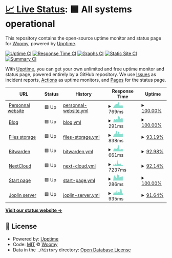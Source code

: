 # [📈 Live Status](https://status.woomy.ovh): <!--live status--> **🟩 All systems operational**

This repository contains the open-source uptime monitor and status page for [Woomy](https://woomy.ovh), powered by [Upptime](https://github.com/upptime/upptime).

[![Uptime CI](https://github.com/woomymy/status/workflows/Uptime%20CI/badge.svg)](https://github.com/woomymy/status/actions?query=workflow%3A%22Uptime+CI%22)
[![Response Time CI](https://github.com/woomymy/status/workflows/Response%20Time%20CI/badge.svg)](https://github.com/woomymy/status/actions?query=workflow%3A%22Response+Time+CI%22)
[![Graphs CI](https://github.com/woomymy/status/workflows/Graphs%20CI/badge.svg)](https://github.com/woomymy/status/actions?query=workflow%3A%22Graphs+CI%22)
[![Static Site CI](https://github.com/woomymy/status/workflows/Static%20Site%20CI/badge.svg)](https://github.com/woomymy/status/actions?query=workflow%3A%22Static+Site+CI%22)
[![Summary CI](https://github.com/woomymy/status/workflows/Summary%20CI/badge.svg)](https://github.com/woomymy/status/actions?query=workflow%3A%22Summary+CI%22)

With [Upptime](https://upptime.js.org), you can get your own unlimited and free uptime monitor and status page, powered entirely by a GitHub repository. We use [Issues](https://github.com/woomymy/status/issues) as incident reports, [Actions](https://github.com/woomymy/status/actions) as uptime monitors, and [Pages](https://status.woomy.ovh) for the status page.

<!--start: status pages-->
<!-- This summary is generated by Upptime (https://github.com/upptime/upptime) -->
<!-- Do not edit this manually, your changes will be overwritten -->
<!-- prettier-ignore -->
| URL | Status | History | Response Time | Uptime |
| --- | ------ | ------- | ------------- | ------ |
| <img alt="" src="https://icons.duckduckgo.com/ip3/woomy.be.ico" height="13"> [Personnal website](https://woomy.be) | 🟩 Up | [personnal-website.yml](https://github.com/Woomymy/status/commits/HEAD/history/personnal-website.yml) | <details><summary><img alt="Response time graph" src="./graphs/personnal-website/response-time-week.png" height="20"> 769ms</summary><br><a href="https://status.woomy.be/history/personnal-website"><img alt="Response time 650" src="https://img.shields.io/endpoint?url=https%3A%2F%2Fraw.githubusercontent.com%2FWoomymy%2Fstatus%2FHEAD%2Fapi%2Fpersonnal-website%2Fresponse-time.json"></a><br><a href="https://status.woomy.be/history/personnal-website"><img alt="24-hour response time 585" src="https://img.shields.io/endpoint?url=https%3A%2F%2Fraw.githubusercontent.com%2FWoomymy%2Fstatus%2FHEAD%2Fapi%2Fpersonnal-website%2Fresponse-time-day.json"></a><br><a href="https://status.woomy.be/history/personnal-website"><img alt="7-day response time 769" src="https://img.shields.io/endpoint?url=https%3A%2F%2Fraw.githubusercontent.com%2FWoomymy%2Fstatus%2FHEAD%2Fapi%2Fpersonnal-website%2Fresponse-time-week.json"></a><br><a href="https://status.woomy.be/history/personnal-website"><img alt="30-day response time 705" src="https://img.shields.io/endpoint?url=https%3A%2F%2Fraw.githubusercontent.com%2FWoomymy%2Fstatus%2FHEAD%2Fapi%2Fpersonnal-website%2Fresponse-time-month.json"></a><br><a href="https://status.woomy.be/history/personnal-website"><img alt="1-year response time 664" src="https://img.shields.io/endpoint?url=https%3A%2F%2Fraw.githubusercontent.com%2FWoomymy%2Fstatus%2FHEAD%2Fapi%2Fpersonnal-website%2Fresponse-time-year.json"></a></details> | <details><summary><a href="https://status.woomy.be/history/personnal-website">100.00%</a></summary><a href="https://status.woomy.be/history/personnal-website"><img alt="All-time uptime 99.55%" src="https://img.shields.io/endpoint?url=https%3A%2F%2Fraw.githubusercontent.com%2FWoomymy%2Fstatus%2FHEAD%2Fapi%2Fpersonnal-website%2Fuptime.json"></a><br><a href="https://status.woomy.be/history/personnal-website"><img alt="24-hour uptime 100.00%" src="https://img.shields.io/endpoint?url=https%3A%2F%2Fraw.githubusercontent.com%2FWoomymy%2Fstatus%2FHEAD%2Fapi%2Fpersonnal-website%2Fuptime-day.json"></a><br><a href="https://status.woomy.be/history/personnal-website"><img alt="7-day uptime 100.00%" src="https://img.shields.io/endpoint?url=https%3A%2F%2Fraw.githubusercontent.com%2FWoomymy%2Fstatus%2FHEAD%2Fapi%2Fpersonnal-website%2Fuptime-week.json"></a><br><a href="https://status.woomy.be/history/personnal-website"><img alt="30-day uptime 99.88%" src="https://img.shields.io/endpoint?url=https%3A%2F%2Fraw.githubusercontent.com%2FWoomymy%2Fstatus%2FHEAD%2Fapi%2Fpersonnal-website%2Fuptime-month.json"></a><br><a href="https://status.woomy.be/history/personnal-website"><img alt="1-year uptime 98.90%" src="https://img.shields.io/endpoint?url=https%3A%2F%2Fraw.githubusercontent.com%2FWoomymy%2Fstatus%2FHEAD%2Fapi%2Fpersonnal-website%2Fuptime-year.json"></a></details>
| <img alt="" src="https://icons.duckduckgo.com/ip3/blog.woomy.be.ico" height="13"> [Blog](https://blog.woomy.be) | 🟩 Up | [blog.yml](https://github.com/Woomymy/status/commits/HEAD/history/blog.yml) | <details><summary><img alt="Response time graph" src="./graphs/blog/response-time-week.png" height="20"> 291ms</summary><br><a href="https://status.woomy.be/history/blog"><img alt="Response time 361" src="https://img.shields.io/endpoint?url=https%3A%2F%2Fraw.githubusercontent.com%2FWoomymy%2Fstatus%2FHEAD%2Fapi%2Fblog%2Fresponse-time.json"></a><br><a href="https://status.woomy.be/history/blog"><img alt="24-hour response time 284" src="https://img.shields.io/endpoint?url=https%3A%2F%2Fraw.githubusercontent.com%2FWoomymy%2Fstatus%2FHEAD%2Fapi%2Fblog%2Fresponse-time-day.json"></a><br><a href="https://status.woomy.be/history/blog"><img alt="7-day response time 291" src="https://img.shields.io/endpoint?url=https%3A%2F%2Fraw.githubusercontent.com%2FWoomymy%2Fstatus%2FHEAD%2Fapi%2Fblog%2Fresponse-time-week.json"></a><br><a href="https://status.woomy.be/history/blog"><img alt="30-day response time 326" src="https://img.shields.io/endpoint?url=https%3A%2F%2Fraw.githubusercontent.com%2FWoomymy%2Fstatus%2FHEAD%2Fapi%2Fblog%2Fresponse-time-month.json"></a><br><a href="https://status.woomy.be/history/blog"><img alt="1-year response time 375" src="https://img.shields.io/endpoint?url=https%3A%2F%2Fraw.githubusercontent.com%2FWoomymy%2Fstatus%2FHEAD%2Fapi%2Fblog%2Fresponse-time-year.json"></a></details> | <details><summary><a href="https://status.woomy.be/history/blog">100.00%</a></summary><a href="https://status.woomy.be/history/blog"><img alt="All-time uptime 99.88%" src="https://img.shields.io/endpoint?url=https%3A%2F%2Fraw.githubusercontent.com%2FWoomymy%2Fstatus%2FHEAD%2Fapi%2Fblog%2Fuptime.json"></a><br><a href="https://status.woomy.be/history/blog"><img alt="24-hour uptime 100.00%" src="https://img.shields.io/endpoint?url=https%3A%2F%2Fraw.githubusercontent.com%2FWoomymy%2Fstatus%2FHEAD%2Fapi%2Fblog%2Fuptime-day.json"></a><br><a href="https://status.woomy.be/history/blog"><img alt="7-day uptime 100.00%" src="https://img.shields.io/endpoint?url=https%3A%2F%2Fraw.githubusercontent.com%2FWoomymy%2Fstatus%2FHEAD%2Fapi%2Fblog%2Fuptime-week.json"></a><br><a href="https://status.woomy.be/history/blog"><img alt="30-day uptime 100.00%" src="https://img.shields.io/endpoint?url=https%3A%2F%2Fraw.githubusercontent.com%2FWoomymy%2Fstatus%2FHEAD%2Fapi%2Fblog%2Fuptime-month.json"></a><br><a href="https://status.woomy.be/history/blog"><img alt="1-year uptime 100.00%" src="https://img.shields.io/endpoint?url=https%3A%2F%2Fraw.githubusercontent.com%2FWoomymy%2Fstatus%2FHEAD%2Fapi%2Fblog%2Fuptime-year.json"></a></details>
| <img alt="" src="https://icons.duckduckgo.com/ip3/files.woomy.be.ico" height="13"> [Files storage](https://files.woomy.be) | 🟩 Up | [files-storage.yml](https://github.com/Woomymy/status/commits/HEAD/history/files-storage.yml) | <details><summary><img alt="Response time graph" src="./graphs/files-storage/response-time-week.png" height="20"> 838ms</summary><br><a href="https://status.woomy.be/history/files-storage"><img alt="Response time 831" src="https://img.shields.io/endpoint?url=https%3A%2F%2Fraw.githubusercontent.com%2FWoomymy%2Fstatus%2FHEAD%2Fapi%2Ffiles-storage%2Fresponse-time.json"></a><br><a href="https://status.woomy.be/history/files-storage"><img alt="24-hour response time 708" src="https://img.shields.io/endpoint?url=https%3A%2F%2Fraw.githubusercontent.com%2FWoomymy%2Fstatus%2FHEAD%2Fapi%2Ffiles-storage%2Fresponse-time-day.json"></a><br><a href="https://status.woomy.be/history/files-storage"><img alt="7-day response time 838" src="https://img.shields.io/endpoint?url=https%3A%2F%2Fraw.githubusercontent.com%2FWoomymy%2Fstatus%2FHEAD%2Fapi%2Ffiles-storage%2Fresponse-time-week.json"></a><br><a href="https://status.woomy.be/history/files-storage"><img alt="30-day response time 831" src="https://img.shields.io/endpoint?url=https%3A%2F%2Fraw.githubusercontent.com%2FWoomymy%2Fstatus%2FHEAD%2Fapi%2Ffiles-storage%2Fresponse-time-month.json"></a><br><a href="https://status.woomy.be/history/files-storage"><img alt="1-year response time 897" src="https://img.shields.io/endpoint?url=https%3A%2F%2Fraw.githubusercontent.com%2FWoomymy%2Fstatus%2FHEAD%2Fapi%2Ffiles-storage%2Fresponse-time-year.json"></a></details> | <details><summary><a href="https://status.woomy.be/history/files-storage">93.19%</a></summary><a href="https://status.woomy.be/history/files-storage"><img alt="All-time uptime 99.48%" src="https://img.shields.io/endpoint?url=https%3A%2F%2Fraw.githubusercontent.com%2FWoomymy%2Fstatus%2FHEAD%2Fapi%2Ffiles-storage%2Fuptime.json"></a><br><a href="https://status.woomy.be/history/files-storage"><img alt="24-hour uptime 52.34%" src="https://img.shields.io/endpoint?url=https%3A%2F%2Fraw.githubusercontent.com%2FWoomymy%2Fstatus%2FHEAD%2Fapi%2Ffiles-storage%2Fuptime-day.json"></a><br><a href="https://status.woomy.be/history/files-storage"><img alt="7-day uptime 93.19%" src="https://img.shields.io/endpoint?url=https%3A%2F%2Fraw.githubusercontent.com%2FWoomymy%2Fstatus%2FHEAD%2Fapi%2Ffiles-storage%2Fuptime-week.json"></a><br><a href="https://status.woomy.be/history/files-storage"><img alt="30-day uptime 98.32%" src="https://img.shields.io/endpoint?url=https%3A%2F%2Fraw.githubusercontent.com%2FWoomymy%2Fstatus%2FHEAD%2Fapi%2Ffiles-storage%2Fuptime-month.json"></a><br><a href="https://status.woomy.be/history/files-storage"><img alt="1-year uptime 98.80%" src="https://img.shields.io/endpoint?url=https%3A%2F%2Fraw.githubusercontent.com%2FWoomymy%2Fstatus%2FHEAD%2Fapi%2Ffiles-storage%2Fuptime-year.json"></a></details>
| <img alt="" src="https://icons.duckduckgo.com/ip3/bitwarden.woomy.be.ico" height="13"> [Bitwarden](https://bitwarden.woomy.be) | 🟩 Up | [bitwarden.yml](https://github.com/Woomymy/status/commits/HEAD/history/bitwarden.yml) | <details><summary><img alt="Response time graph" src="./graphs/bitwarden/response-time-week.png" height="20"> 661ms</summary><br><a href="https://status.woomy.be/history/bitwarden"><img alt="Response time 603" src="https://img.shields.io/endpoint?url=https%3A%2F%2Fraw.githubusercontent.com%2FWoomymy%2Fstatus%2FHEAD%2Fapi%2Fbitwarden%2Fresponse-time.json"></a><br><a href="https://status.woomy.be/history/bitwarden"><img alt="24-hour response time 519" src="https://img.shields.io/endpoint?url=https%3A%2F%2Fraw.githubusercontent.com%2FWoomymy%2Fstatus%2FHEAD%2Fapi%2Fbitwarden%2Fresponse-time-day.json"></a><br><a href="https://status.woomy.be/history/bitwarden"><img alt="7-day response time 661" src="https://img.shields.io/endpoint?url=https%3A%2F%2Fraw.githubusercontent.com%2FWoomymy%2Fstatus%2FHEAD%2Fapi%2Fbitwarden%2Fresponse-time-week.json"></a><br><a href="https://status.woomy.be/history/bitwarden"><img alt="30-day response time 703" src="https://img.shields.io/endpoint?url=https%3A%2F%2Fraw.githubusercontent.com%2FWoomymy%2Fstatus%2FHEAD%2Fapi%2Fbitwarden%2Fresponse-time-month.json"></a><br><a href="https://status.woomy.be/history/bitwarden"><img alt="1-year response time 619" src="https://img.shields.io/endpoint?url=https%3A%2F%2Fraw.githubusercontent.com%2FWoomymy%2Fstatus%2FHEAD%2Fapi%2Fbitwarden%2Fresponse-time-year.json"></a></details> | <details><summary><a href="https://status.woomy.be/history/bitwarden">92.98%</a></summary><a href="https://status.woomy.be/history/bitwarden"><img alt="All-time uptime 99.43%" src="https://img.shields.io/endpoint?url=https%3A%2F%2Fraw.githubusercontent.com%2FWoomymy%2Fstatus%2FHEAD%2Fapi%2Fbitwarden%2Fuptime.json"></a><br><a href="https://status.woomy.be/history/bitwarden"><img alt="24-hour uptime 52.34%" src="https://img.shields.io/endpoint?url=https%3A%2F%2Fraw.githubusercontent.com%2FWoomymy%2Fstatus%2FHEAD%2Fapi%2Fbitwarden%2Fuptime-day.json"></a><br><a href="https://status.woomy.be/history/bitwarden"><img alt="7-day uptime 92.98%" src="https://img.shields.io/endpoint?url=https%3A%2F%2Fraw.githubusercontent.com%2FWoomymy%2Fstatus%2FHEAD%2Fapi%2Fbitwarden%2Fuptime-week.json"></a><br><a href="https://status.woomy.be/history/bitwarden"><img alt="30-day uptime 98.31%" src="https://img.shields.io/endpoint?url=https%3A%2F%2Fraw.githubusercontent.com%2FWoomymy%2Fstatus%2FHEAD%2Fapi%2Fbitwarden%2Fuptime-month.json"></a><br><a href="https://status.woomy.be/history/bitwarden"><img alt="1-year uptime 98.68%" src="https://img.shields.io/endpoint?url=https%3A%2F%2Fraw.githubusercontent.com%2FWoomymy%2Fstatus%2FHEAD%2Fapi%2Fbitwarden%2Fuptime-year.json"></a></details>
| <img alt="" src="https://icons.duckduckgo.com/ip3/nextcloud.woomy.be.ico" height="13"> [NextCloud](https://nextcloud.woomy.be) | 🟩 Up | [next-cloud.yml](https://github.com/Woomymy/status/commits/HEAD/history/next-cloud.yml) | <details><summary><img alt="Response time graph" src="./graphs/next-cloud/response-time-week.png" height="20"> 7237ms</summary><br><a href="https://status.woomy.be/history/next-cloud"><img alt="Response time 4398" src="https://img.shields.io/endpoint?url=https%3A%2F%2Fraw.githubusercontent.com%2FWoomymy%2Fstatus%2FHEAD%2Fapi%2Fnext-cloud%2Fresponse-time.json"></a><br><a href="https://status.woomy.be/history/next-cloud"><img alt="24-hour response time 3628" src="https://img.shields.io/endpoint?url=https%3A%2F%2Fraw.githubusercontent.com%2FWoomymy%2Fstatus%2FHEAD%2Fapi%2Fnext-cloud%2Fresponse-time-day.json"></a><br><a href="https://status.woomy.be/history/next-cloud"><img alt="7-day response time 7237" src="https://img.shields.io/endpoint?url=https%3A%2F%2Fraw.githubusercontent.com%2FWoomymy%2Fstatus%2FHEAD%2Fapi%2Fnext-cloud%2Fresponse-time-week.json"></a><br><a href="https://status.woomy.be/history/next-cloud"><img alt="30-day response time 8092" src="https://img.shields.io/endpoint?url=https%3A%2F%2Fraw.githubusercontent.com%2FWoomymy%2Fstatus%2FHEAD%2Fapi%2Fnext-cloud%2Fresponse-time-month.json"></a><br><a href="https://status.woomy.be/history/next-cloud"><img alt="1-year response time 4564" src="https://img.shields.io/endpoint?url=https%3A%2F%2Fraw.githubusercontent.com%2FWoomymy%2Fstatus%2FHEAD%2Fapi%2Fnext-cloud%2Fresponse-time-year.json"></a></details> | <details><summary><a href="https://status.woomy.be/history/next-cloud">92.14%</a></summary><a href="https://status.woomy.be/history/next-cloud"><img alt="All-time uptime 99.21%" src="https://img.shields.io/endpoint?url=https%3A%2F%2Fraw.githubusercontent.com%2FWoomymy%2Fstatus%2FHEAD%2Fapi%2Fnext-cloud%2Fuptime.json"></a><br><a href="https://status.woomy.be/history/next-cloud"><img alt="24-hour uptime 47.86%" src="https://img.shields.io/endpoint?url=https%3A%2F%2Fraw.githubusercontent.com%2FWoomymy%2Fstatus%2FHEAD%2Fapi%2Fnext-cloud%2Fuptime-day.json"></a><br><a href="https://status.woomy.be/history/next-cloud"><img alt="7-day uptime 92.14%" src="https://img.shields.io/endpoint?url=https%3A%2F%2Fraw.githubusercontent.com%2FWoomymy%2Fstatus%2FHEAD%2Fapi%2Fnext-cloud%2Fuptime-week.json"></a><br><a href="https://status.woomy.be/history/next-cloud"><img alt="30-day uptime 98.11%" src="https://img.shields.io/endpoint?url=https%3A%2F%2Fraw.githubusercontent.com%2FWoomymy%2Fstatus%2FHEAD%2Fapi%2Fnext-cloud%2Fuptime-month.json"></a><br><a href="https://status.woomy.be/history/next-cloud"><img alt="1-year uptime 98.48%" src="https://img.shields.io/endpoint?url=https%3A%2F%2Fraw.githubusercontent.com%2FWoomymy%2Fstatus%2FHEAD%2Fapi%2Fnext-cloud%2Fuptime-year.json"></a></details>
| <img alt="" src="https://icons.duckduckgo.com/ip3/start.woomy.be.ico" height="13"> [Start page](https://start.woomy.be) | 🟩 Up | [start-page.yml](https://github.com/Woomymy/status/commits/HEAD/history/start-page.yml) | <details><summary><img alt="Response time graph" src="./graphs/start-page/response-time-week.png" height="20"> 286ms</summary><br><a href="https://status.woomy.be/history/start-page"><img alt="Response time 269" src="https://img.shields.io/endpoint?url=https%3A%2F%2Fraw.githubusercontent.com%2FWoomymy%2Fstatus%2FHEAD%2Fapi%2Fstart-page%2Fresponse-time.json"></a><br><a href="https://status.woomy.be/history/start-page"><img alt="24-hour response time 264" src="https://img.shields.io/endpoint?url=https%3A%2F%2Fraw.githubusercontent.com%2FWoomymy%2Fstatus%2FHEAD%2Fapi%2Fstart-page%2Fresponse-time-day.json"></a><br><a href="https://status.woomy.be/history/start-page"><img alt="7-day response time 286" src="https://img.shields.io/endpoint?url=https%3A%2F%2Fraw.githubusercontent.com%2FWoomymy%2Fstatus%2FHEAD%2Fapi%2Fstart-page%2Fresponse-time-week.json"></a><br><a href="https://status.woomy.be/history/start-page"><img alt="30-day response time 287" src="https://img.shields.io/endpoint?url=https%3A%2F%2Fraw.githubusercontent.com%2FWoomymy%2Fstatus%2FHEAD%2Fapi%2Fstart-page%2Fresponse-time-month.json"></a><br><a href="https://status.woomy.be/history/start-page"><img alt="1-year response time 275" src="https://img.shields.io/endpoint?url=https%3A%2F%2Fraw.githubusercontent.com%2FWoomymy%2Fstatus%2FHEAD%2Fapi%2Fstart-page%2Fresponse-time-year.json"></a></details> | <details><summary><a href="https://status.woomy.be/history/start-page">100.00%</a></summary><a href="https://status.woomy.be/history/start-page"><img alt="All-time uptime 99.97%" src="https://img.shields.io/endpoint?url=https%3A%2F%2Fraw.githubusercontent.com%2FWoomymy%2Fstatus%2FHEAD%2Fapi%2Fstart-page%2Fuptime.json"></a><br><a href="https://status.woomy.be/history/start-page"><img alt="24-hour uptime 100.00%" src="https://img.shields.io/endpoint?url=https%3A%2F%2Fraw.githubusercontent.com%2FWoomymy%2Fstatus%2FHEAD%2Fapi%2Fstart-page%2Fuptime-day.json"></a><br><a href="https://status.woomy.be/history/start-page"><img alt="7-day uptime 100.00%" src="https://img.shields.io/endpoint?url=https%3A%2F%2Fraw.githubusercontent.com%2FWoomymy%2Fstatus%2FHEAD%2Fapi%2Fstart-page%2Fuptime-week.json"></a><br><a href="https://status.woomy.be/history/start-page"><img alt="30-day uptime 100.00%" src="https://img.shields.io/endpoint?url=https%3A%2F%2Fraw.githubusercontent.com%2FWoomymy%2Fstatus%2FHEAD%2Fapi%2Fstart-page%2Fuptime-month.json"></a><br><a href="https://status.woomy.be/history/start-page"><img alt="1-year uptime 100.00%" src="https://img.shields.io/endpoint?url=https%3A%2F%2Fraw.githubusercontent.com%2FWoomymy%2Fstatus%2FHEAD%2Fapi%2Fstart-page%2Fuptime-year.json"></a></details>
| <img alt="" src="https://icons.duckduckgo.com/ip3/joplin.woomy.be.ico" height="13"> [Joplin server](https://joplin.woomy.be) | 🟩 Up | [joplin-server.yml](https://github.com/Woomymy/status/commits/HEAD/history/joplin-server.yml) | <details><summary><img alt="Response time graph" src="./graphs/joplin-server/response-time-week.png" height="20"> 935ms</summary><br><a href="https://status.woomy.be/history/joplin-server"><img alt="Response time 760" src="https://img.shields.io/endpoint?url=https%3A%2F%2Fraw.githubusercontent.com%2FWoomymy%2Fstatus%2FHEAD%2Fapi%2Fjoplin-server%2Fresponse-time.json"></a><br><a href="https://status.woomy.be/history/joplin-server"><img alt="24-hour response time 972" src="https://img.shields.io/endpoint?url=https%3A%2F%2Fraw.githubusercontent.com%2FWoomymy%2Fstatus%2FHEAD%2Fapi%2Fjoplin-server%2Fresponse-time-day.json"></a><br><a href="https://status.woomy.be/history/joplin-server"><img alt="7-day response time 935" src="https://img.shields.io/endpoint?url=https%3A%2F%2Fraw.githubusercontent.com%2FWoomymy%2Fstatus%2FHEAD%2Fapi%2Fjoplin-server%2Fresponse-time-week.json"></a><br><a href="https://status.woomy.be/history/joplin-server"><img alt="30-day response time 883" src="https://img.shields.io/endpoint?url=https%3A%2F%2Fraw.githubusercontent.com%2FWoomymy%2Fstatus%2FHEAD%2Fapi%2Fjoplin-server%2Fresponse-time-month.json"></a><br><a href="https://status.woomy.be/history/joplin-server"><img alt="1-year response time 800" src="https://img.shields.io/endpoint?url=https%3A%2F%2Fraw.githubusercontent.com%2FWoomymy%2Fstatus%2FHEAD%2Fapi%2Fjoplin-server%2Fresponse-time-year.json"></a></details> | <details><summary><a href="https://status.woomy.be/history/joplin-server">91.64%</a></summary><a href="https://status.woomy.be/history/joplin-server"><img alt="All-time uptime 99.30%" src="https://img.shields.io/endpoint?url=https%3A%2F%2Fraw.githubusercontent.com%2FWoomymy%2Fstatus%2FHEAD%2Fapi%2Fjoplin-server%2Fuptime.json"></a><br><a href="https://status.woomy.be/history/joplin-server"><img alt="24-hour uptime 43.03%" src="https://img.shields.io/endpoint?url=https%3A%2F%2Fraw.githubusercontent.com%2FWoomymy%2Fstatus%2FHEAD%2Fapi%2Fjoplin-server%2Fuptime-day.json"></a><br><a href="https://status.woomy.be/history/joplin-server"><img alt="7-day uptime 91.64%" src="https://img.shields.io/endpoint?url=https%3A%2F%2Fraw.githubusercontent.com%2FWoomymy%2Fstatus%2FHEAD%2Fapi%2Fjoplin-server%2Fuptime-week.json"></a><br><a href="https://status.woomy.be/history/joplin-server"><img alt="30-day uptime 97.96%" src="https://img.shields.io/endpoint?url=https%3A%2F%2Fraw.githubusercontent.com%2FWoomymy%2Fstatus%2FHEAD%2Fapi%2Fjoplin-server%2Fuptime-month.json"></a><br><a href="https://status.woomy.be/history/joplin-server"><img alt="1-year uptime 98.55%" src="https://img.shields.io/endpoint?url=https%3A%2F%2Fraw.githubusercontent.com%2FWoomymy%2Fstatus%2FHEAD%2Fapi%2Fjoplin-server%2Fuptime-year.json"></a></details>

<!--end: status pages-->

[**Visit our status website →**](https://status.woomy.ovh)

## 📄 License

- Powered by: [Upptime](https://github.com/upptime/upptime)
- Code: [MIT](./LICENSE) © [Woomy](https://woomy.ovh)
- Data in the `./history` directory: [Open Database License](https://opendatacommons.org/licenses/odbl/1-0/)
